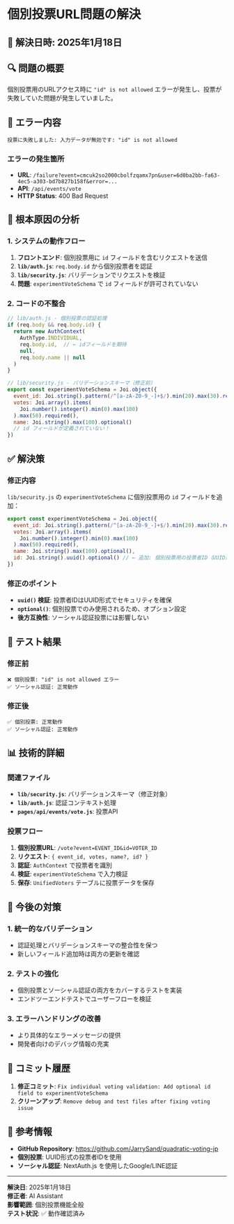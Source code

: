 # 個別投票URL問題の解決

## 📅 解決日時: 2025年1月18日

## 🔍 **問題の概要**

個別投票用のURLアクセス時に `"id" is not allowed` エラーが発生し、投票が失敗していた問題が発生していました。

## 🚨 **エラー内容**

```
投票に失敗しました: 入力データが無効です: "id" is not allowed
```

### エラーの発生箇所
- **URL**: `/failure?event=cmcuk2so2000cbolfzqamx7pn&user=6d0ba2bb-fa63-4ec5-a303-bd7b827b158f&error=...`
- **API**: `/api/events/vote`
- **HTTP Status**: 400 Bad Request

## 🔬 **根本原因の分析**

### 1. システムの動作フロー
1. **フロントエンド**: 個別投票用に `id` フィールドを含むリクエストを送信
2. **`lib/auth.js`**: `req.body.id` から個別投票者を認証
3. **`lib/security.js`**: バリデーションでリクエストを検証
4. **問題**: `experimentVoteSchema` で `id` フィールドが許可されていない

### 2. コードの不整合
```javascript
// lib/auth.js - 個別投票の認証処理
if (req.body && req.body.id) {
  return new AuthContext(
    AuthType.INDIVIDUAL,
    req.body.id,  // ← idフィールドを期待
    null,
    req.body.name || null
  )
}

// lib/security.js - バリデーションスキーマ（修正前）
export const experimentVoteSchema = Joi.object({
  event_id: Joi.string().pattern(/^[a-zA-Z0-9_-]+$/).min(20).max(30).required(),
  votes: Joi.array().items(
    Joi.number().integer().min(0).max(100)
  ).max(50).required(),
  name: Joi.string().max(100).optional()
  // id フィールドが定義されていない！
})
```

## ✅ **解決策**

### 修正内容
`lib/security.js` の `experimentVoteSchema` に個別投票用の `id` フィールドを追加：

```javascript
export const experimentVoteSchema = Joi.object({
  event_id: Joi.string().pattern(/^[a-zA-Z0-9_-]+$/).min(20).max(30).required(),
  votes: Joi.array().items(
    Joi.number().integer().min(0).max(100)
  ).max(50).required(),
  name: Joi.string().max(100).optional(),
  id: Joi.string().uuid().optional() // ← 追加: 個別投票用の投票者ID（UUID形式）
})
```

### 修正のポイント
- **`uuid()` 検証**: 投票者IDはUUID形式でセキュリティを確保
- **`optional()`**: 個別投票でのみ使用されるため、オプション設定
- **後方互換性**: ソーシャル認証投票には影響しない

## 🧪 **テスト結果**

### 修正前
```
❌ 個別投票: "id" is not allowed エラー
✅ ソーシャル認証: 正常動作
```

### 修正後
```
✅ 個別投票: 正常動作
✅ ソーシャル認証: 正常動作
```

## 📊 **技術的詳細**

### 関連ファイル
- **`lib/security.js`**: バリデーションスキーマ（修正対象）
- **`lib/auth.js`**: 認証コンテキスト処理
- **`pages/api/events/vote.js`**: 投票API

### 投票フロー
1. **個別投票URL**: `/vote?event=EVENT_ID&id=VOTER_ID`
2. **リクエスト**: `{ event_id, votes, name?, id? }`
3. **認証**: `AuthContext` で投票者を識別
4. **検証**: `experimentVoteSchema` で入力検証
5. **保存**: `UnifiedVoters` テーブルに投票データを保存

## 🎯 **今後の対策**

### 1. 統一的なバリデーション
- 認証処理とバリデーションスキーマの整合性を保つ
- 新しいフィールド追加時は両方の更新を確認

### 2. テストの強化
- 個別投票とソーシャル認証の両方をカバーするテストを実装
- エンドツーエンドテストでユーザーフローを検証

### 3. エラーハンドリングの改善
- より具体的なエラーメッセージの提供
- 開発者向けのデバッグ情報の充実

## 📝 **コミット履歴**

1. **修正コミット**: `Fix individual voting validation: Add optional id field to experimentVoteSchema`
2. **クリーンアップ**: `Remove debug and test files after fixing voting issue`

## 🔗 **参考情報**

- **GitHub Repository**: https://github.com/JarrySand/quadratic-voting-jp
- **個別投票**: UUID形式の投票者IDを使用
- **ソーシャル認証**: NextAuth.js を使用したGoogle/LINE認証

---

**解決日**: 2025年1月18日  
**修正者**: AI Assistant  
**影響範囲**: 個別投票機能全般  
**テスト状況**: ✅ 動作確認済み 